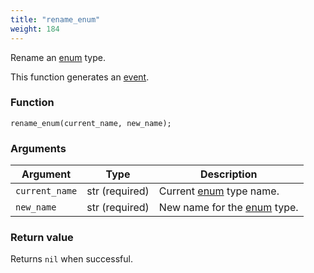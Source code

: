 ```yaml
---
title: "rename_enum"
weight: 184
---
```


Rename an [enum](../../data-types/enum) type.

This function generates an [event](../../overview/events).

### Function

`rename_enum(current_name, new_name);`

### Arguments

Argument | Type | Description
-------- | ---- | -----------
`current_name` | str (required) | Current [enum](../../data-types/enum) type name.
`new_name` | str (required) | New name for the [enum](../../data-types/enum) type.

### Return value

Returns `nil` when successful.
